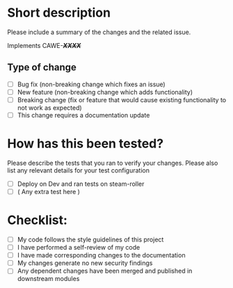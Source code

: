 # Short description

Please include a summary of the changes and the related issue.

Implements CAWE-**_~~XXXX~~_**

## Type of change

- [ ] Bug fix (non-breaking change which fixes an issue)
- [ ] New feature (non-breaking change which adds functionality)
- [ ] Breaking change (fix or feature that would cause existing functionality to not work as expected)
- [ ] This change requires a documentation update

# How has this been tested?

Please describe the tests that you ran to verify your changes. Please also list any relevant details for your test configuration

- [ ] Deploy on Dev and ran tests on steam-roller
- [ ] ( Any extra test here )

# Checklist:

- [ ] My code follows the style guidelines of this project
- [ ] I have performed a self-review of my code
- [ ] I have made corresponding changes to the documentation
- [ ] My changes generate no new security findings
- [ ] Any dependent changes have been merged and published in downstream modules
